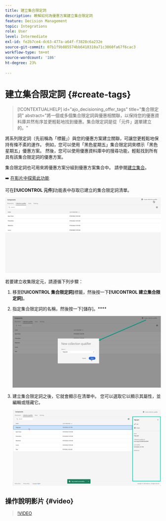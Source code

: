 ```yaml
---
title: 建立集合限定詞
description: 瞭解如何為優惠方案建立集合限定詞
feature: Decision Management
topic: Integrations
role: User
level: Intermediate
exl-id: fe2b7ce4-dc63-477a-a64f-f3828c6a232e
source-git-commit: 07b1f9b885574bb6418310a71c3060fa67f6cac3
workflow-type: tm+mt
source-wordcount: '186'
ht-degree: 23%

---
```


# 建立集合限定詞 {#create-tags}

>[!CONTEXTUALHELP]
>id="ajo_decisioning_offer_tags"
>title="集合限定詞"
>abstract="將一個或多個集合限定詞與優惠相關聯，以保持您的優惠資料庫井然有序並更輕鬆地找到優惠。集合限定詞是從「元件」選單建立的。"

將系列限定詞（先前稱為「標籤」）與您的優惠方案建立關聯，可讓您更輕鬆地保持有條不紊的運作。 例如，您可以使用「黑色星期五」集合限定詞來標示「黑色星期五」優惠方案。 然後，您可以使用優惠資料庫中的搜尋功能，輕鬆找到所有具有該集合限定詞的優惠方案。

集合限定詞也可用來將優惠方案分組到優惠方案集合中。 請參閱[建立集合](../offer-library/creating-collections.md)。

➡️ [在影片中探索此功能](#video)

可在&#x200B;**[!UICONTROL 元件]**&#x200B;功能表中存取已建立的集合限定詞清單。

![](../assets/tags_list.png)

若要建立收集限定元，請遵循下列步驟：

1. 移至&#x200B;**[!UICONTROL 集合限定詞]**&#x200B;標籤，然後按一下&#x200B;**[!UICONTROL 建立集合限定詞]**。

1. 指定集合限定詞的名稱，然後按一下[儲存]。****

   ![](../assets/tags_create.png)

1. 建立集合限定詞之後，它就會顯示在清單中。 您可以選取它以顯示其屬性，並編輯或隱藏它。

   ![](../assets/tags_created.png)

## 操作說明影片 {#video}

>[!VIDEO](https://video.tv.adobe.com/v/329374?quality=12)
